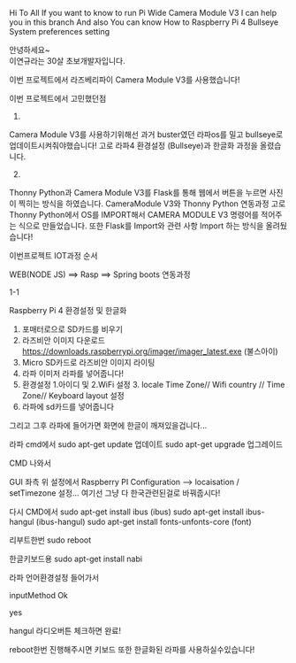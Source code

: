 Hi To All 
If you want to know to run Pi Wide Camera Module V3 
I can help you in this branch 
And also You can know How to Raspberry Pi 4 Bullseye System preferences setting 

안녕하세요~  
이연규라는 30살 초보개발자입니다.

이번 프로젝트에서 라즈베리파이 Camera Module V3를 사용했습니다! 


이번 프로젝트에서 고민했던점


1)

Camera Module V3를 사용하기위해선
과거 buster였던 라파os를 밀고 bullseye로 업데이트시켜줘야했습니다!
고로 라파4 환경설정 (Bullseye)과 한글화 과정을 올렸습니다. 


2)

Thonny Python과 Camera Module V3를 Flask를 통해 웹에서 버튼을 누르면 사진이 찍히는 방식을 하였습니다.
CameraModule V3와 Thonny Python 연동과정
고로 Thonny Python에서 OS를 IMPORT해서 CAMERA MODULE V3 명령어를 적어주는 식으로 만들었습니다.
또한 Flask를 Import와 관련 사항 Import 하는 방식을 올려뒀습니다!





이번프로젝트 IOT과정 순서

WEB(NODE JS) ==> Rasp ==> Spring boots 
연동과정







1-1 

Raspberry Pi 4 환경설정 및 한글화

1. 포매터로으로 SD카드를 비우기
2. 라즈비안 이미지 다운로드 https://downloads.raspberrypi.org/imager/imager_latest.exe (불스아이)
3. Micro SD카드로 라즈비안 이미지 라이팅
4. 라파 이미저 라파를 넣어줍니다! 
5. 환경설정 1.아이디 및 2.WiFi 설정 3. locale Time Zone// Wifi country // Time Zone// Keyboard layout 설정 
6. 라파에 sd카드를 넣어줍니다



그리고 그후 라파에 들어가면 화면에 한글이 깨져있을겁니다... 


라파 cmd에서 
sudo apt-get update
업데이트
sudo apt-get upgrade
업그레이드

CMD 나와서


GUI 좌측 위 설정에서
Raspberry PI Configuration --> locaisation / setTimezone 설정… 
여기선 그냥 다 한국관련된걸로 바꿔줍시다! 

다시 
CMD에서
sudo apt-get install ibus
(ibus)
sudo apt-get install ibus-hangul
(ibus-hangul)
sudo apt-get install fonts-unfonts-core
(font)

리부트한번
sudo reboot

한글키보드용
sudo apt-get install nabi


라파 언어환경설정 들어가서 

inputMethod Ok

yes 

hangul 라디오버튼 체크하면 완료! 

reboot한번 진행해주시면 키보드 또한 한글화된 라파를 사용하실수있습니다!









